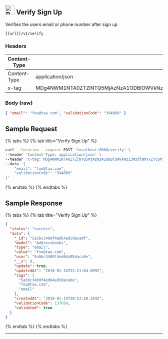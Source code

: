 
##  <img src="https://img.shields.io/badge/POST-fbe07c?style=flat" alt="POST" style="height: 30px;"/> Verify Sign Up
Verifies the users email or phone number after sign up
```
{{url}}/v1/verify
```
### Headers

|Content-Type|Value|
|---|---|
|Content-Type|application/json|
|x-tag|MDg4NWM1NTA0ZTZlNTQ5MjAzNzA1ODBlOWVkNzI3MzdlNmYxZTcyMjVkOTA3N2JjYTBhZjA0YmM0N2U4NDZkNi8vLy8vLzQ1MDY=|

### Body (**raw**)

```json
{ "email": "foo@taa.com", "validationCode": "394860" }
```

## Sample Request

{% tabs %}
  {% tab title="Verify Sign Up" %}
```bash
curl --location --request POST 'localhost:8080/verify' \
--header 'Content-Type: application/json' \
--header 'x-tag: MDg4NWM1NTA0ZTZlNTQ5MjAzNzA1ODBlOWVkNzI3MzdlNmYxZTcyMjVkOTA3N2JjYTBhZjA0YmM0N2U4NDZkNi8vLy8vLzQ1MDY=' \
--data '{
    "email": "foo@taa.com",
    "validationCode": "394860"
}'
```
  {% endtab %}
{% endtabs %}

## Sample Response

{% tabs %}
  {% tab title="Verify Sign Up" %}
```json
{
  "status": "success",
  "data": {
    "_id": "5a5bc3409f4ed64a95daca9f",
    "model": "Addressbooks",
    "type": "email",
    "value": "foo@taa.com",
    "user": "5a5bc3409f4ed64a95daca9e",
    "__v": 0,
    "update": true,
    "updatedAt": "2018-01-14T22:21:04.009Z",
    "tags": [
      "5a5bc3409f4ed64a95daca9e",
      "foo@taa.com",
      "email"
    ],
    "createdAt": "2018-01-14T20:53:20.284Z",
    "validationCode": 137699,
    "validated": true
  }
}
```
  {% endtab %}
{% endtabs %}


---
